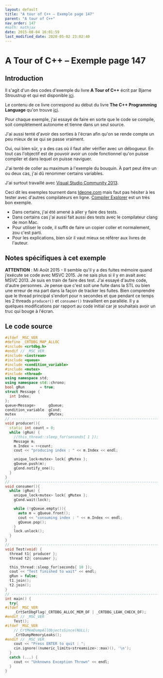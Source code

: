 ```yaml
---
layout: default
title: "A tour of C++ – Exemple page 147"
parent: "A tour of C++"
nav_order: 147
#math: mathjax
date: 2015-08-04 16:01:59
last_modified_date: 2020-05-02 23:02:40
---
```


# A Tour of C++ – Exemple page 147

## Introduction
Il s'agit d'un des codes d'exemple du livre **A Tour of C++** écrit par Bjarne Stroustrup et qui est disponible [ici](http://www.amazon.fr/Tour-C-Bjarne-Stroustrup/dp/0321958314/ref%3Dsr_1_1?ie=UTF8&qid=1416699327&sr=8-1&keywords=a+tour+of+c%2B%2B). 

Le contenu de ce livre correspond au début du livre **The C++ Programming Language** qu'on trouve [ici](http://www.amazon.fr/The-Programming-Language-Bjarne-Stroustrup/dp/0321563840/ref%3Dpd_sim_eb_3?ie=UTF8&refRID=0CR047TTJV1HA6CVA9XA).

Pour chaque exemple, j'ai essayé de faire en sorte que le code se compile, soit complètement autonome et tienne dans un seul source.

J'ai aussi tenté d'avoir des sorties à l'écran afin qu'on se rende compte un peu mieux de se qui se passe vraiment.

Oui, oui bien sûr, y a des cas où il faut aller vérifier avec un débogueur.
En tout cas l'objectif est de pouvoir avoir un code fonctionnel qu'on puisse compiler et dans lequel on puisse naviguer.

J'ai tenté de coller au maximum à l'exemple du bouquin. À part peut être un ou deux cas, j'ai dû renommer certains variables.

J'ai surtout travaillé avec [Visual Studio Community 2013](http://www.visualstudio.com/products/visual-studio-community-vs).

Ceci dit les exemples tournent dans [Ideone.com](http://ideone.com/) mais faut pas hésiter à les tester avec d'autres compilateurs en ligne. [Compiler Explorer](https://godbolt.org/) est un très bon exemple.

* Dans certains, j'ai été amené à aller y faire des tests.  
* Dans certains cas j'ai aussi fait aussi des tests avec le compilateur clang de mon Mac.  
* Pour utiliser le code, il suffit de faire un copier coller et normalement, zou c'est parti.  
* Pour les explications, bien sûr il vaut mieux se référer aux livres de l'auteur.  


## Notes spécifiques à cet exemple


**ATTENTION** : Mi Août 2015 - Il semble qu'il y a des fuites mémoire quand j’exécute se code avec MSVC 2015. Je ne sais plus si il y en avait avec MSVC 2013. Je suis en train de faire des test. J'ai essayé d'autre code, d'autre personnes. Je pense que c'est soit une fuite dans la STL ou bien une erreur de ma part dans la façon de tracker les fuites.
Bien comprendre que le thread principal s'endort pour n secondes et que pendant ce temps les 2 threads `producer()` et `consumer()` travaillent en parallèle. Il y a quelques modifications par rapport au code initial car je souhaitais avoir un truc qui bouge à l'écran.



## Le code source

```cpp
#ifdef _MSC_VER
#define _CRTDBG_MAP_ALLOC
#include <crtdbg.h>
#endif // _MSC_VER
#include <iostream>
#include <queue>
#include <condition_variable>
#include <mutex>
#include <thread>
using namespace std;
using namespace std::chrono;                                                    // see §11.4
bool gRun       = true;
struct Message {                                                                // object to be communicated
  int Index;
};
queue<Message>      gQueue;                                                     // the queue of messages
condition_variable  gCond;                                                      // the variable communicating events
mutex               gMutex;                                                     // the locking mechanism
// ----------------------------------------------------------------------------
void producer(){
  static int count = 0;
  while (gRun) {
    //this_thread::sleep_for(seconds{ 1 });                                     // may be used to generate a message every second
    Message m;
    m.Index = ++count;
    cout << "producing index : " << m.Index << endl;

    unique_lock<mutex> lock{ gMutex };                                          // protect operations
    gQueue.push(m);
    gCond.notify_one();                                                         // notify
  }                                                                             // release lock (at end of scope)
}
// ----------------------------------------------------------------------------
void consumer(){
  while (gRun) {
    unique_lock<mutex> lock{ gMutex };                                          // acquire gMutex
    gCond.wait(lock);                                                           // re-acquire lock upon wakeup

    while (!gQueue.empty()){                                                    // get one or more messages
      auto m = gQueue.front();
      cout << "consuming index : " << m.Index << endl;
      gQueue.pop();                                                             // Removes an element from the front of the queue
    }
    lock.unlock();                                                              // release lock
  }
}
// ----------------------------------------------------------------------------
void Test(void) {
  thread t1{ producer };
  thread t2{ consumer };

  this_thread::sleep_for(seconds{ 10 });
  cout << "Test finished to wait" << endl;
  gRun = false;
  t1.join();
  t2.join();
}
// ----------------------------------------------------------------------------
int main() {
  try{
#ifdef _MSC_VER
    _CrtSetDbgFlag(_CRTDBG_ALLOC_MEM_DF | _CRTDBG_LEAK_CHECK_DF);
#endif // _MSC_VER
    Test();
#ifdef _MSC_VER
    //_CrtMemDumpAllObjectsSince(NULL);                                         // Begins the dump FileNameIn the start of program execution
    _CrtDumpMemoryLeaks();
#endif // _MSC_VER
    cout << "Press ENTER to quit : ";
    cin.ignore((numeric_limits<streamsize>::max)(), '\n');
  }
  catch (...) {
    cout << "Unknowns Exception Thrown" << endl;
  }
}
```

